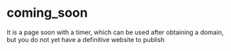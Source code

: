 # coming_soon
It is a page soon with a timer, which can be used after obtaining a domain, but you do not yet have a definitive website to publish
